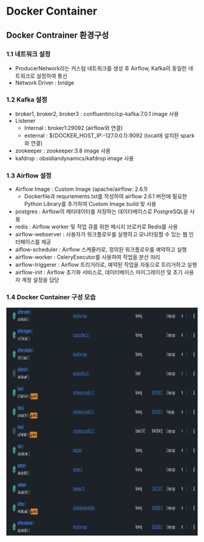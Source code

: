 # Docker Container 
## Docker Contrainer 환경구성
### 1.1 네트워크 설정
- ProducerNetwork라는 커스텀 네트워크를 생성 후 Airflow, Kafka의 동일한 네트워크로 설정하여 통신
- Network Driver : bridge

### 1.2 Kafka 설정
- broker1, broker2, broker3 : confluentinc/cp-kafka:7.0.1  image 사용
- Listener
   - Internal : broker1:29092 (airflow와 연결)
   - external : ${DOCKER_HOST_IP:-127.0.0.1}:9092 (local에 설치된 spark와 연결)
- zookeeper : zookeeper:3.8 image 사용
- kafdrop : obsidiandynamics/kafdrop image 사용

### 1.3 Airflow 설정
- Airflow Image : Custom Image (apache/airflow: 2.6.1)
   - Dockerfile과 requriements.txt를 작성하여 airflow 2.6.1 버전에 필요한 Python Library를 추가하여 Custom Image build 및 사용 
- postgres : Airflow의 메타데이터를 저장하는 데이터베이스로 PostgreSQL을 사용
- redis : Airflow worker 및 작업 큐를 위한 메시지 브로커로 Redis를 사용
- airflow-webserver : 사용자가 워크플로우를 실행하고 모니터링할 수 있는 웹 인터페이스를 제공
- aiflow-scheduler : Airflow 스케줄러로, 정의된 워크플로우를 예약하고 실행
- airflow-worker : CeleryExecutor를 사용하여 작업을 분산 처리
- airflow-triggerer : Airflow 트리거러로, 예약된 작업을 자동으로 트리거하고 실행
- airflow-init : Airflow 초기화 서비스로, 데이터베이스 마이그레이션 및 초기 사용자 계정 설정을 담당

### 1.4 Docker Container 구성 모습
<p align="left">
<img src="../Images/docker_container.png" alt="이미지2" width="1200" height="600">
</p>
